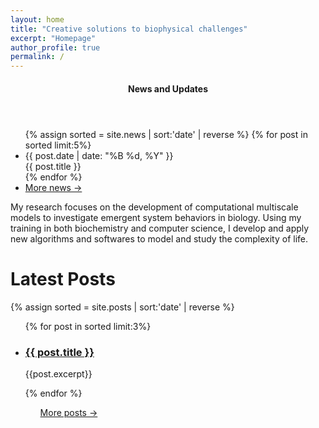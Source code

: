 ```yaml
---
layout: home
title: "Creative solutions to biophysical challenges"
excerpt: "Homepage"
author_profile: true
permalink: /
---
```


<aside class="sidebar__right">
<div class="news" markdown="1">
<header><h4 class="nav__title"><i class="fas fa-{{ include.icon | default: 'file-alt' }}"></i> News and Updates</h4></header>
<ul class="news__menu">
	{% assign sorted = site.news | sort:'date' | reverse %}
	{% for post in sorted limit:5%}
	 	<li><div class="news__date">{{ post.date | date: "%B %d, %Y" }}</div><div class="news__item">{{ post.title }}</div></li>
	{% endfor %}
	<li class="news__item-last"><a href="/news/" class="back-to-top">More news &rarr;</a></li>
</ul>
</div>
</aside>

My research focuses on the development of computational multiscale models to
investigate emergent system behaviors in biology. Using my training in both
biochemistry and computer science, I develop and apply new algorithms and
softwares to model and study the complexity of life.

<h1>Latest Posts</h1>
{% assign sorted = site.posts | sort:'date' | reverse %}
<ul>
{% for post in sorted limit:3%}
	<div class="{{ include.type | default: "list" }}__item">
	  <article class="archive__item" itemscope itemtype="http://schema.org/CreativeWork">
	    <li>
	      <h3 class="archive__item-title" itemprop="headline">
			 	  <a href="{{ root_url }}{{ post.url }}">{{ post.title }}</a>
	      </h3>
        <p class="archive__item-excerpt" itemprop="description">{{post.excerpt}}</p>
	    </li>
	 </article>
	</div>
{% endfor %}
<ul>
<a href="/blog/" class="back-to-top">More posts &rarr;</a>
